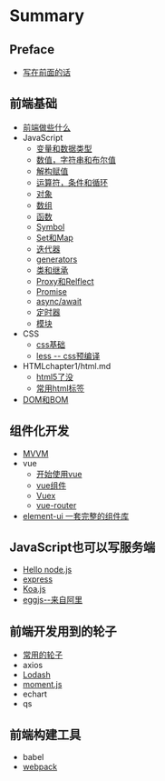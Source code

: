 # Summary

## Preface

* [写在前面的话](README.md)

## 前端基础

* [前端做些什么](chapter1.md)
* JavaScript
  * [变量和数据类型](javascriptru-ge-men/bian-liang-he-shu-ju-lei-xing.md)
  * [数值，字符串和布尔值](javascriptru-ge-men/shu-zhi-he-zi-fu-chuan.md)
  * [解构赋值](javascriptru-ge-men/jie-gou-fu-zhi.md)
  * [运算符，条件和循环](javascriptru-ge-men/tiao-jian-he-xun-huan.md)
  * [对象](javascriptru-ge-men/dui-xiang.md)
  * [数组](javascriptru-ge-men/shu-zu.md)
  * [函数](javascriptru-ge-men/han-shu.md)
  * [Symbol](javascriptru-ge-men/symbo.md)
  * [Set和Map](javascriptru-ge-men/sethe-map.md)
  * [迭代器](javascriptru-ge-men/iterator.md)
  * [generators](javascriptru-ge-men/generators.md)
  * [类和继承](javascriptru-ge-men/lei.md)
  * [Proxy和Relflect](javascriptru-ge-men/proxyhe-relflect.md)
  * [Promise](javascriptru-ge-men/promise.md)
  * [async/await](javascriptru-ge-men/asyncawait.md)
  * [定时器](javascriptru-ge-men/ding-shi-qi.md)
  * [模块](javascriptru-ge-men/mo-kuai.md)
* CSS
  * [css基础](css/cssji-chu.md)
  * [less -- css预编译](css/less-cssyu-bian-yi.md)
* HTMLchapter1/html.md
  * [html5了没](chapter1/html/html5le-mei.md)
  * [常用html标签](chapter1/html/chang-yong-html-biao-qian.md)
* [DOM和BOM](domhe-bom.md)

## 组件化开发

* [MVVM](zu-jian-hua-kai-fa/mvkai-fa.md)
* vue
  * [开始使用vue](zu-jian-hua-kai-fa/vueji-chu/kai-shi-shi-yong-vue.md)
  * [vue组件](zu-jian-hua-kai-fa/vueji-chu/vue-components.md)
  * [Vuex](zu-jian-hua-kai-fa/vueji-chu/vuex.md)
  * [vue-router](zu-jian-hua-kai-fa/vueji-chu/vue-router.md)
* [element-ui 一套完整的组件库](zu-jian-hua-kai-fa/element-ui.md)

## JavaScript也可以写服务端

* [Hello node.js](javascriptye-ke-yi-xie-fu-wu-duan/nodejsle-mei.md)
* [express](javascriptye-ke-yi-xie-fu-wu-duan/express.md)
* [Koa.js](javascriptye-ke-yi-xie-fu-wu-duan/koajs.md)
* [eggjs--来自阿里](javascriptye-ke-yi-xie-fu-wu-duan/eggjslai-zi-a-li.md)

## 前端开发用到的轮子

* [常用的轮子](qian-duan-kai-fa-yong-dao-de-lun-zi/chang-yong-de-lun-zi.md)
* axios
* [Lodash](qian-duan-kai-fa-yong-dao-de-lun-zi/lodash.md)
* [moment.js](qian-duan-kai-fa-yong-dao-de-lun-zi/momentjs.md)
* echart
* qs

## 前端构建工具

* babel
* [webpack](qian-duan-gou-jian-gong-ju/webpack.md)

